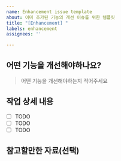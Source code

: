 ```yaml
---
name: Enhancement issue template
about: 이미 추가된 기능의 개선 이슈를 위한 템플릿
title: "[Enhancement] "
labels: enhancement
assignees: ''

---
```


## 어떤 기능을 개선해야하나요?

> 어떤 기능을 개선해야하는지 적어주세요

## 작업 상세 내용

- [ ] TODO
- [ ] TODO
- [ ] TODO

## 참고할만한 자료(선택)
